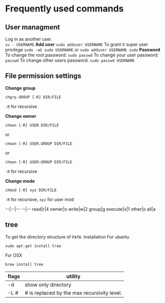 # Frequently used commands

## **User managment**
Log in as another user. <br/>
`su - USERNAME`
**Add user**
`sudo adduser USERNAME`
To grant it super user privilege
`sudo -aG sudo USERNAME` or `sudo adduser USERNAME sudo`
**Password**
To change the root password:
`sudo passwd`
To change your user password:
`passwd`
To change other users password:
`sudo passwd USERNAME`

## **File permission settings**

**Change group**
```
chgrp GROUP [-R] DIR/FILE
```
`-R` for recursive

**Change owner**
```
chown [-R] USER DIR/FILE
```
or
```
chown [-R] USER.GROUP DIR/FILE
```
or
```
chown [-R] USER:GROUP DIR/FILE
```
`-R` for recursive

**Change mode**
```
chmod [-R] xyz DIR/FILE
```
`-R` for recursive, `xyz` for user mod

--|--|--          --|--
read|r|4          owner|o
write|w|2         group|g
execute|x|1       other|o
                  all|a

## **tree**
To get the directory structure of `PATH`.
Installation
For ubantu
```shell
sudo apt-get install tree
```
For OSX
```shell
brew install tree
```
flags|utility
-----|-------
-d|show only directory
-L #|# is replaced by the max recursivity level.
